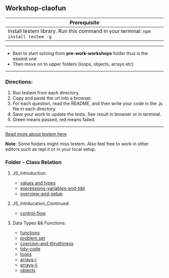 ## Workshop-claofun

Prerequisite | 
------------ | 
Install testem library. Run this command in your terminal: `npm install testem -g` |

---

- Best to start solving from **pre-work-workshops** folder thus is the easiest one 
- Then move on to upper folders (loops, objects, arrays etc)


---

### Directions:

1. Run testem from each directory.
2. Copy and paste the url into a browser.
3. For each question, read the README, and then write your code in the .js
   file in each directory.
4. Save your work to update the tests. See result in browser or in terminal.
5. Green means passed, red means failed.


--- 

[Read more about testem here](https://github.com/testem/testem)


**Note**: Some folders might miss testem. Also feel free to work in other editors such as repl.it or in your local setup.


### Folder - Class Relation

1. JS_Introduction: 
    - [values and types](./pre-work-workshops/02-values-and-types)
    - [expressions-variables-and-tdd](./pre-work-workshops/03-expressions-variables-and-tdd)
    - [overview-and-setup](./pre-work-workshops/01-overview-and-setup)

2. JS_Intrducation_Continued: 
    - [control-flow](./pre-work-workshops/04-control-flow)

3. Data Types && Functions:
    - [functions](./pre-work-workshops/05-functions)
    - [problem set](./pre-work-workshops/06-problem-set)
    - [coercion-and-thruthiness](./pre-work-workshops/03-coercion-and-truthiness)
    - [tidy-code](./pre-work-workshops/01-tidy-code)
    - [loops](./02-loops)
    - [arrays-i](./05-arrays-i)
    - [arrays-ii](./06-arrays-ii)
    - [objects](./07-objects)
    